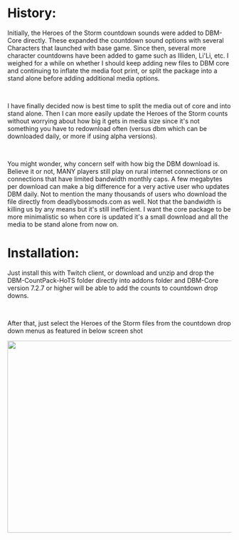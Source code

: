 <h1>History:</h1>
<p>Initially, the Heroes of the Storm&nbsp;countdown sounds were added to DBM-Core directly. These expanded the countdown sound options with several Characters that launched with base game. Since then, several more character countdowns have been added to game such as Illiden, Li'Li, etc. I weighed for a while on whether I should keep adding new files to DBM core and continuing to inflate the media foot print, or split the package into a stand alone before adding additional media options.</p>
<p>&nbsp;</p>
<p>I have finally decided now is best time to split the media out of core and into stand alone. Then I can more easily update the Heroes of the Storm counts without worrying about how big it gets in media size since it's not something you have to redownload often (versus dbm which can be downloaded daily, or more if using alpha versions).</p>
<p>&nbsp;</p>
<p>You might wonder, why concern self with how big the DBM download is. Believe it or not, MANY players still play on rural internet connections or on connections that have limited bandwidth monthly caps. A few megabytes per download can make a big difference for a very active user who updates DBM daily. Not to mention the many thousands of users who download the file directly from deadlybossmods.com as well. Not that the bandwidth is killing us by any means but it's still inefficient. I want the core package to be more minimalistic so when core is updated it's a small download and all the media to be stand alone from now on.</p>
<h1>Installation:</h1>
<p>Just install this with Twitch client, or download and unzip and drop the DBM-CountPack-HoTS&nbsp;folder directly into addons folder and DBM-Core version 7.2.7 or higher will be able to add the counts to countdown drop downs.</p>
<p>&nbsp;</p>
<p>After that, just select the Heroes of the Storm files from the countdown drop down menus as featured in below screen shot</p>
<p><img src="https://media-elerium.cursecdn.com/attachments/204/360/screen-shot-2017-05-15-at-1.jpg" alt="" width="675" height="431" /></p>
<p>&nbsp;</p>
